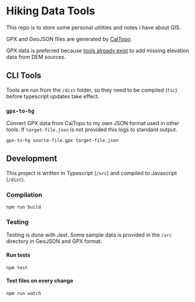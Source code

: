# Hiking Data Tools

This repo is to store some personal utilities and notes I have about GIS.

GPX and GeoJSON files are generated by [CalTopo](https://caltopo.com/).

GPX data is preferred because [tools already exist](http://www.gpsvisualizer.com/convert_input?convert_format=gpx) to add missing elevation data from DEM sources.

## CLI Tools

Tools are run from the `/dist` folder, so they need to be compiled (`tsc`) before typescript updates take effect.

### `gpx-to-hg`

Convert GPX data from CalTopo to my own JSON format used in other tools. If `target-file.json` is not provided this logs to standard output.

```
gpx-to-hg source-file.gpx target-file.json
```

## Development

This project is written in Typescript (`/src`) and compiled to Javascript (`/dist`).

### Compilation

```
npm run build
```

### Testing

Testing is done with Jest. Some sample data is provided in the `/src` directory in GeoJSON and GPX format.

#### Run tests

```
npm test
```

#### Test files on every change

```
npm run watch
```
